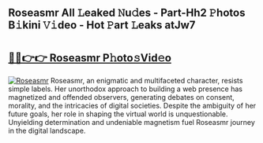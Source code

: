 ## Roseasmr All 𝙻eaked 𝙽u𝚍es - Part-Hh2 𝙿hotos B𝚒kini 𝚅𝚒deo - Hot 𝙿art 𝙻eaks atJw7

# <h2><a href="http://ld1c5lk.urlbe.top/?page=Roseasmr">🔗🔗👉👉 Roseasmr P𝚑oto𝚜Vid𝚎o</a></h2>

[![Roseasmr](https://i.imgur.com/eBuTRDB.gif)](http://ld1c5lk.urlbe.top/?page=Roseasmr)
Roseasmr, an enigmatic and multifaceted character, resists simple labels. Her unorthodox approach to building a web presence has magnetized and offended observers, generating debates on consent, morality, and the intricacies of digital societies. Despite the ambiguity of her future goals, her role in shaping the virtual world is unquestionable. Unyielding determination and undeniable magnetism fuel Roseasmr journey in the digital landscape.
